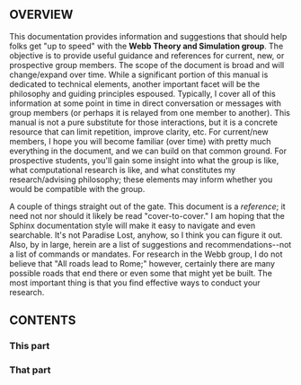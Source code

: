 ## OVERVIEW

This documentation provides information and suggestions that should help folks get "up to speed" with the **Webb Theory and Simulation group**.
The objective is to provide useful guidance and references for current, new, or prospective group members.
The scope of the document is broad and will change/expand over time.
While a significant portion of this manual is dedicated to technical elements, another important facet will be the philosophy and guiding principles espoused.
Typically, I cover all of this information at some point in time in direct conversation or messages with group members (or perhaps it is relayed from one member to another).
This manual is not a pure substitute for those interactions, but it is a concrete resource that can limit repetition, improve clarity, etc.
For current/new members, I hope you will become familiar (over time) with pretty much everything in the document, and we can build on that common ground. 
For prospective students, you'll gain some insight into what the group is like, what computational research is like, and what constitutes my research/advising philosophy; these elements may inform whether you would be compatible with the group.

A couple of things straight out of the gate. This document is a *reference*; it need not nor should it likely be read "cover-to-cover." I am hoping that the Sphinx documentation style will make it easy to navigate and even searchable. It's not Paradise Lost, anyhow, so I think you can figure it out.
Also, by in large, herein are a list of suggestions and recommendations--not a list of commands or mandates. 
For research in the Webb group, I do not believe that "All roads lead to Rome;" however, certainly there are many possible roads that end there or even some that might yet be built. 
The most important thing is that you find effective ways to conduct your research.

## CONTENTS

### This part
### That part

